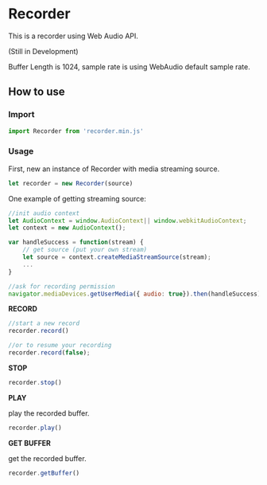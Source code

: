# Recorder

This is a recorder using Web Audio API.

(Still in Development)

Buffer Length is 1024, sample rate is using WebAudio default sample rate.

## How to use

### Import

```javascript
import Recorder from 'recorder.min.js'
```

### Usage

First, new an instance of Recorder with media streaming source.
```js
let recorder = new Recorder(source)
```
One example of getting streaming source:
```js
//init audio context
let AudioContext = window.AudioContext|| window.webkitAudioContext;
let context = new AudioContext();

var handleSuccess = function(stream) {
    // get source (put your own stream)
    let source = context.createMediaStreamSource(stream);
    ...
}

//ask for recording permission
navigator.mediaDevices.getUserMedia({ audio: true}).then(handleSuccess)
```

**RECORD**

```js
//start a new record
recorder.record()

//or to resume your recording
recorder.record(false);
```

**STOP**

```js
recorder.stop()
```

**PLAY**

play the recorded buffer.
```js
recorder.play()
```

**GET BUFFER**

get the recorded buffer.
```js
recorder.getBuffer()
```